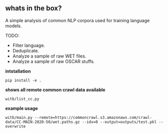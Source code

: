 whats in the box?
-----------------

A simple analysis of common NLP corpora used for training language models.

TODO:
+ Filter language.
+ Deduplicate.
+ Analyze a sample of raw WET files.
+ Analyze a sample of raw OSCAR stuffs.

**intstallation**

`pip install -e .`

**shows all remote common crawl data available**

`witb/list_cc.py`

**example usage**

`witb/main.py --remote=https://commoncrawl.s3.amazonaws.com/crawl-data/CC-MAIN-2020-50/wet.paths.gz --idx=0 --output=outputs/test.pkl --overwrite`


